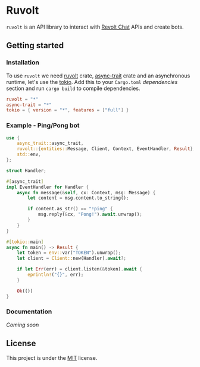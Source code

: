 # Ruvolt
`ruvolt` is an API library to interact with [Revolt Chat](https://revolt.chat) APIs and create bots.

## Getting started

### Installation
To use `ruvolt` we need [ruvolt](https://github.com/Arthur-Damasceno/ruvolt) crate, [async-trait](https://github.com/dtolnay/async-trait) crate and an asynchronous runtime, let's use the [tokio](https://github.com/tokio-rs/tokio).
Add this to your `Cargo.toml` *dependencies* section and run `cargo build` to compile dependencies.

```toml
ruvolt = "*"
async-trait = "*"
tokio = { version = "*", features = ["full"] }
```

### Example - Ping/Pong bot

```rust
use {
    async_trait::async_trait,
    ruvolt::{entities::Message, Client, Context, EventHandler, Result},
    std::env,
};

struct Handler;

#[async_trait]
impl EventHandler for Handler {
    async fn message(&self, cx: Context, msg: Message) {
        let content = msg.content.to_string();

        if content.as_str() == "!ping" {
            msg.reply(&cx, "Pong!").await.unwrap();
        }
    }
}

#[tokio::main]
async fn main() -> Result {
    let token = env::var("TOKEN").unwrap();
    let client = Client::new(Handler).await?;

    if let Err(err) = client.listen(&token).await {
        eprintln!("{}", err);
    }

    Ok(())
}
```

### Documentation
*Coming soon*

## License
This project is under the [MIT](LICENSE) license.
